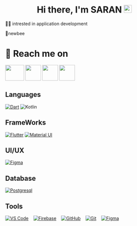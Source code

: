 <div align="center">
   <h1>Hi there, I'm SARAN <img src="https://media.giphy.com/media/hvRJCLFzcasrR4ia7z/giphy.gif" width="25px"> </h1>
</div>
 🦸‍♂️ intrested in application development


 🐝newbee 
 
 # 📮 Reach me on

  <a align="center" href="https://www.linkedin.com/in/saran-vt-6452011a0/"><img height="50" width="60" src="https://www.anuncio.agency/wp-content/uploads/2018/07/gif-linkedin.gif" /></a>
            <a align="center" href="https://www.instagram.com/saran.vt_/"><img height="50" src="https://i.pinimg.com/originals/b6/ab/7c/b6ab7c8c68a2d7e6ff2f95b388b7fd6b.gif"></a>        <a align="center" href="https://twitter.com/Saranvt_"><img height="50" src="https://i.pinimg.com/originals/81/16/88/811688d44a9906c2b1db6cde2304168b.gif"></a>
 <a align="center" href="https://dribbble.com/saran_vt"><img height="50"  src="https://cdn.dribbble.com/users/1041961/screenshots/2485936/alchemy-dribbble-icon2.gif"></a>


             

     



## Languages
[<img alt="Dart" src="https://img.shields.io/badge/dart-%230175C2.svg?&style=for-the-badge&logo=dart&logoColor=white"/>]()
 <img alt="Kotlin" src="https://img.shields.io/badge/kotlin%20-%2343853D.svg?&style=for-the-badge&logo=kotlin&logoColor=white"/>
## FrameWorks
[<img alt="Flutter" src="https://img.shields.io/badge/Flutter%20-%2302569B.svg?&style=for-the-badge&logo=Flutter&logoColor=white" />]()
[<img alt="Material UI" src="https://img.shields.io/badge/material%20ui%20-%230081CB.svg?&style=for-the-badge&logo=material-ui&logoColor=white"/>]()&nbsp;&nbsp;&nbsp;




## UI/UX

[<img alt="Figma" src="https://img.shields.io/badge/figma%20-%23F24E1E.svg?&style=for-the-badge&logo=figma&logoColor=white"/>]()

## Database

[<img alt="Postgresql" src="https://img.shields.io/badge/PostgreSQL-316192?style=for-the-badge&logo=postgresql&logoColor=white" />]()

## Tools 
[<img alt="VS Code" src="https://img.shields.io/badge/Visual_Studio_Code-0078D4?style=for-the-badge&logo=visual%20studio%20code&logoColor=white"/>]()&nbsp;&nbsp;&nbsp;
[<img alt="Firebase" src="https://img.shields.io/badge/firebase%20-%23039BE5.svg?&style=for-the-badge&logo=firebase"/>]()&nbsp;&nbsp;&nbsp;
[<img alt="GitHub" src="https://img.shields.io/badge/github%20-%23121011.svg?&style=for-the-badge&logo=github&logoColor=white"/>]()&nbsp;&nbsp;&nbsp;
[<img alt="Git" src="https://img.shields.io/badge/git%20-%23F05033.svg?&style=for-the-badge&logo=git&logoColor=white"/>]()&nbsp;&nbsp;&nbsp;
[<img alt="Figma" src="https://img.shields.io/badge/IntelliJIDEA-000000.svg?style=for-the-badge&logo=intellij-idea&logoColor=white"/>]()




  
 
 


